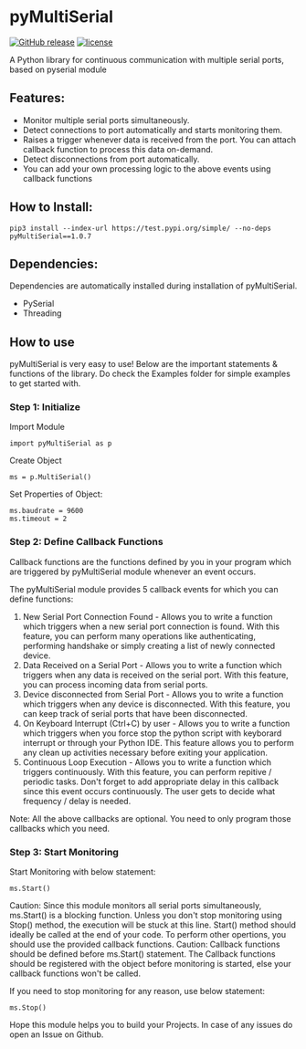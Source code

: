 # pyMultiSerial
[![GitHub release](https://img.shields.io/github/release/SunitRaut/pyMultiSerial.svg)](https://github.com/SunitRaut/pyMultiSerial)
[![license](https://img.shields.io/github/license/SunitRaut/pyMultiSerial.svg)](https://github.com/SunitRaut/pyMultiSerial/blob/main/LICENSE)

A Python library for continuous communication with multiple serial ports, based on pyserial module

## Features: 
- Monitor multiple serial ports simultaneously.
- Detect connections to port automatically and starts monitoring them. 
- Raises a trigger whenever data is received from the port. You can attach callback function to process this data on-demand. 
- Detect disconnections from port automatically. 
- You can add your own processing logic to the above events using callback functions 

## How to Install:
```
pip3 install --index-url https://test.pypi.org/simple/ --no-deps pyMultiSerial==1.0.7
```

## Dependencies: 
Dependencies are automatically installed during installation of pyMultiSerial.

- PySerial
- Threading

## How to use

pyMultiSerial is very easy to use! Below are the important statements & functions of the library. Do check the Examples folder for simple examples to get started with.

### Step 1: Initialize

Import Module
```
import pyMultiSerial as p
```
Create Object
```
ms = p.MultiSerial()
```
Set Properties of Object:
```
ms.baudrate = 9600    
ms.timeout = 2
```
### Step 2: Define Callback Functions

Callback functions are the functions defined by you in your program which are triggered by pyMultiSerial module whenever an event occurs.

The pyMultiSerial module provides 5 callback events for which you can define functions:
1. New Serial Port Connection Found - Allows you to write a function which triggers when a new serial port connection is found. With this feature, you can perform many operations like authenticating, performing handshake or simply creating a list of newly connected device.
2. Data Received on a Serial Port - Allows you to write a function which triggers when any data is received on the serial port. With this feature, you can process incoming data from serial ports.
3. Device disconnected from Serial Port - Allows you to write a function which triggers when any device is disconnected. With this feature, you can keep track of serial ports that have been disconnected.
4. On Keyboard Interrupt (Ctrl+C) by user - Allows you to write a function which triggers when you force stop the python script with keyborard interrupt or through your Python IDE. This feature allows you to perform any clean up activities necessary before exiting your application.
5. Continuous Loop Execution - Allows you to write a function which triggers continuously. With this feature, you can perform repitive / periodic tasks. Don't forget to add appropriate delay in this callback since this event occurs continuously. The user gets to decide what frequency / delay is needed.

Note: All the above callbacks are optional. You need to only program those callbacks which you need.  



### Step 3: Start Monitoring

Start Monitoring with below statement:
```
ms.Start()
```
Caution: Since this module monitors all serial ports simultaneously, ms.Start() is a blocking function. Unless you don't stop monitoring using Stop() method, the execution will be stuck at this line. Start() method should ideally be called at the end of your code. To perform other opertions, you should use the provided callback functions.
Caution: Callback functions should be defined before ms.Start() statement. The Callback functions should be registered with the object before monitoring is started, else your callback functions won't be called.

If you need to stop monitoring for any reason, use below statement:
```
ms.Stop()
```


Hope this module helps you to build your Projects. In case of any issues do open an Issue on Github. 
